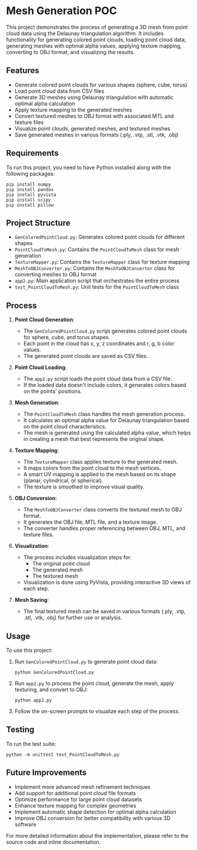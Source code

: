 # Mesh Generation POC

This project demonstrates the process of generating a 3D mesh from point cloud data using the Delaunay triangulation algorithm. It includes functionality for generating colored point clouds, loading point cloud data, generating meshes with optimal alpha values, applying texture mapping, converting to OBJ format, and visualizing the results.

## Features

- Generate colored point clouds for various shapes (sphere, cube, torus)
- Load point cloud data from CSV files
- Generate 3D meshes using Delaunay triangulation with automatic optimal alpha calculation
- Apply texture mapping to the generated meshes
- Convert textured meshes to OBJ format with associated MTL and texture files
- Visualize point clouds, generated meshes, and textured meshes
- Save generated meshes in various formats (.ply, .vtp, .stl, .vtk, .obj)

## Requirements

To run this project, you need to have Python installed along with the following packages:

```
pip install numpy
pip install pandas
pip install pyvista
pip install scipy
pip install pillow
```

## Project Structure

- `GenColoredPointCloud.py`: Generates colored point clouds for different shapes
- `PointCloudToMesh.py`: Contains the `PointCloudToMesh` class for mesh generation
- `TextureMapper.py`: Contains the `TextureMapper` class for texture mapping
- `MeshToOBJConverter.py`: Contains the `MeshToOBJConverter` class for converting meshes to OBJ format
- `app2.py`: Main application script that orchestrates the entire process
- `test_PointCloudToMesh.py`: Unit tests for the `PointCloudToMesh` class

## Process

1. **Point Cloud Generation**:
   - The `GenColoredPointCloud.py` script generates colored point clouds for sphere, cube, and torus shapes.
   - Each point in the cloud has x, y, z coordinates and r, g, b color values.
   - The generated point clouds are saved as CSV files.

2. **Point Cloud Loading**:
   - The `app2.py` script loads the point cloud data from a CSV file.
   - If the loaded data doesn't include colors, it generates colors based on the points' positions.

3. **Mesh Generation**:
   - The `PointCloudToMesh` class handles the mesh generation process.
   - It calculates an optimal alpha value for Delaunay triangulation based on the point cloud characteristics.
   - The mesh is generated using the calculated alpha value, which helps in creating a mesh that best represents the original shape.

4. **Texture Mapping**:
   - The `TextureMapper` class applies texture to the generated mesh.
   - It maps colors from the point cloud to the mesh vertices.
   - A smart UV mapping is applied to the mesh based on its shape (planar, cylindrical, or spherical).
   - The texture is smoothed to improve visual quality.

5. **OBJ Conversion**:
   - The `MeshToOBJConverter` class converts the textured mesh to OBJ format.
   - It generates the OBJ file, MTL file, and a texture image.
   - The converter handles proper referencing between OBJ, MTL, and texture files.

6. **Visualization**:
   - The process includes visualization steps for:
     - The original point cloud
     - The generated mesh
     - The textured mesh
   - Visualization is done using PyVista, providing interactive 3D views of each step.

7. **Mesh Saving**:
   - The final textured mesh can be saved in various formats (.ply, .vtp, .stl, .vtk, .obj) for further use or analysis.

## Usage

To use this project:

1. Run `GenColoredPointCloud.py` to generate point cloud data:
   ```
   python GenColoredPointCloud.py
   ```

2. Run `app2.py` to process the point cloud, generate the mesh, apply texturing, and convert to OBJ:
   ```
   python app2.py
   ```

3. Follow the on-screen prompts to visualize each step of the process.

## Testing

To run the test suite:

```
python -m unittest test_PointCloudToMesh.py
```

## Future Improvements

- Implement more advanced mesh refinement techniques
- Add support for additional point cloud file formats
- Optimize performance for large point cloud datasets
- Enhance texture mapping for complex geometries
- Implement automatic shape detection for optimal alpha calculation
- Improve OBJ conversion for better compatibility with various 3D software

For more detailed information about the implementation, please refer to the source code and inline documentation.